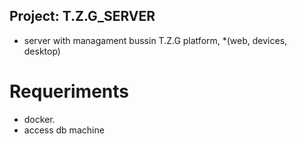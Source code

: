 ## Project: T.Z.G_SERVER

- server with managament bussin T.Z.G  platform, *(web, devices, desktop)

# Requeriments
- docker.
- access db machine
